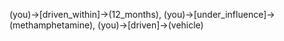 (you)->[driven_within]->(12_months), (you)->[under_influence]->(methamphetamine), (you)->[driven]->(vehicle)